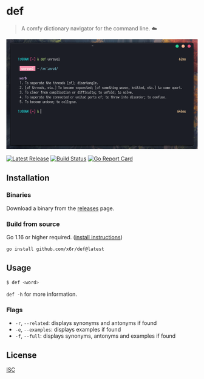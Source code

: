 # def

> A comfy dictionary navigator for the command line. ☁️

![scrot](assets/scrot.png)

[![Latest Release](https://img.shields.io/github/release/x6r/def.svg)](https://github.com/x6r/def/releases)
[![Build Status](https://img.shields.io/github/workflow/status/x6r/def/build?logo=github)](https://github.com/x6r/def/actions)
[![Go Report Card](https://goreportcard.com/badge/github.com/x6r/def)](https://goreportcard.com/report/github.com/x6r/def)

## Installation

### Binaries

Download a binary from the [releases](https://github.com/x6r/def/releases)
page.

### Build from source

Go 1.16 or higher required. ([install instructions](https://golang.org/doc/install.html))

    go install github.com/x6r/def@latest

## Usage

```sh
$ def <word>
```

`def -h` for more information.

### Flags

- `-r`, `--related`: displays synonyms and antonyms if found
- `-e`, `--examples`: displays examples if found
- `-f`, `--full`: displays synonyms, antonyms and examples if found

## License

[ISC](LICENSE)
